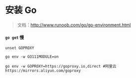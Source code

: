 # 安装 Go

> 文档：http://www.runoob.com/go/go-environment.html



#### `go get` 慢

```shell
unset GOPROXY

go env -w GO111MODULE=on

go env -w GOPROXY=https://goproxy.io,direct #阿里云 https://mirrors.aliyun.com/goproxy
```

